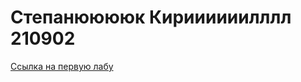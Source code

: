 <h1>Степанююююк Кириииииилллл 210902</h1>


<a href="https://ritfer.github.io/PIIS/lab1/index.html">Ссылка на первую лабу</a>
